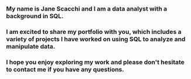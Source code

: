 ### My name is Jane Scacchi and I am a data analyst with a background in SQL.
### I am excited to share my portfolio with you, which includes a variety of projects I have worked on using SQL to analyze and manipulate data. 
### I hope you enjoy exploring my work and please don't hesitate to contact me if you have any questions.
